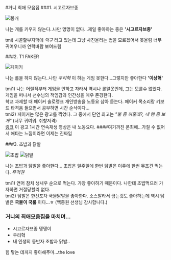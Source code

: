 #거니 최애 모음집 
###1. 시고르자브종  

![똥개](https://encrypted-tbn0.gstatic.com/images?q=tbn%3AANd9GcSrYN8uPvTqN0O9cNIJlxW5xy1YjnxwrcsmOQ&usqp=CAU)  

나는 개를 키우지 않는다..나만 멍멍이 없다...제일 좋아하는 종은 __'시고르자브종'__  

tmi) 시골할부지댁에 _덕구_ 라고 있는데 그냥 사진올리는 법을 모르겠어서 못올림 너무 귀여우니까 연락바람 보여드림

###2. T1 FAKER  

![페이커](https://t1.daumcdn.net/cfile/tistory/9910694A5E0AE5E831)  

나는 롤을 하지 않는다..나만 _우리혁_ 이 하는 게임 못한다...그렇지만 좋아한다 __'이상혁'__  

tmi1) 나는 어릴적부터 게임을 안하고 자라서 역시나 롤알못인데, 그는 모를수 없었다. 게임을 떠나서 선수님의 책임감과 인간성을 매우 존경한다.  
학교 과제할 때 페이커 솔로랭크 개인방송을 노동요 삼아 듣는다. 페이커 목소리랑 키보드 타격음 들으면서 공부하면 시간 순삭이다...  
tmi2) 페이커는 많은 광고를 찍었다. 그 중에서 단연 최고는 _"불 좀 꺼줄래?, 내 램 좀 보게"_  (너무 귀여워. 취향저격)  
[링크](https://www.youtube.com/watch?v=KUeq__RmAjE)  이 광고 1시간 연속재생 영상은 내 노동요다.
####여기까진 폰최애...가질 수 없어서 애타는 느낌이라면 이제는 진짜임 

###3. 초밥과 닭발  

![초밥](https://image.yes24.com/blogimage/blog/s/i/sisajapan/naver_com_20120409_150500.jpg)
![닭발](https://lh3.googleusercontent.com/proxy/GHUzn_nmyMOPcsxyzFmuhdU91z_WaTsMhlwtkLKhPnxscK9s1WU7Gq4qZ6nxIcz0VBy8nGRezHRM5CpTmz8HleyrKtwFu99JV0jJiS82nqtT3HLFXMGRg3y7KXnn0sjRZNIdhqqAUcJcMxilf6npZibQ1GXCrA)  

나는 초밥과 닭발을 좋아한다... 초밥은 일주일에 한번 닭발은 이주에 한번 무조건 먹는다. _무적권_  

tmi1) 연어 참치 생새우 순으로 먹는다. 가장 좋아하기 때문이다. 나한테 초밥먹으러 가자하면 거절당할리 없다.  
tmi2) 닭발은 한신포차 국물닭발을 좋아한다. 소스발라서 굽는것도 좋아하는데 역시 닭발은 __국물이 국룰__ 이다...ㅎ (백종원 선생님 감사합니다.)

### 거니의 최애모음집을 마치며...  
+ 시고르자브종 댕댕이
+ 우리혁
+ 내 인생의 동반자 초밥과 닭발..  

힘 닿는 데까지 좋아해주마...the love

